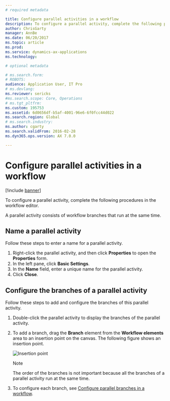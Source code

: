 ```yaml
---
# required metadata

title: Configure parallel activities in a workflow
description: To configure a parallel activity, complete the following procedures in the workflow editor.
author: ChrisGarty
manager: AnnBe
ms.date: 06/20/2017
ms.topic: article
ms.prod: 
ms.service: dynamics-ax-applications
ms.technology: 

# optional metadata

# ms.search.form: 
# ROBOTS: 
audience: Application User, IT Pro
# ms.devlang: 
ms.reviewer: sericks
#ms.search.scope: Core, Operations
# ms.tgt_pltfrm: 
ms.custom: 195753
ms.assetid: 6d0656df-b5af-4001-96e6-6f0fcc44d022
ms.search.region: Global
# ms.search.industry: 
ms.author: cgarty
ms.search.validFrom: 2016-02-28
ms.dyn365.ops.version: AX 7.0.0

---
```


# Configure parallel activities in a workflow

[!include [banner](../includes/banner.md)]

To configure a parallel activity, complete the following procedures in the workflow editor.

A parallel activity consists of workflow branches that run at the same time.

## Name a parallel activity

Follow these steps to enter a name for a parallel activity.

1. Right-click the parallel activity, and then click **Properties** to open the **Properties** form.
2. In the left pane, click **Basic Settings**.
3. In the **Name** field, enter a unique name for the parallel activity.
4. Click **Close**.

## Configure the branches of a parallel activity

Follow these steps to add and configure the branches of this parallel activity.

1. Double-click the parallel activity to display the branches of the parallel activity.
2. To add a branch, drag the **Branch** element from the **Workflow elements** area to an insertion point on the canvas. The following figure shows an insertion point.

    ![Insertion point](./media/workflow_insertionpoint.gif)

    > [!NOTE]
    > The order of the branches is not important because all the branches of a parallel activity run at the same time.

3. To configure each branch, see [Configure parallel branches in a workflow](configure-parallel-branch-workflow.md).
